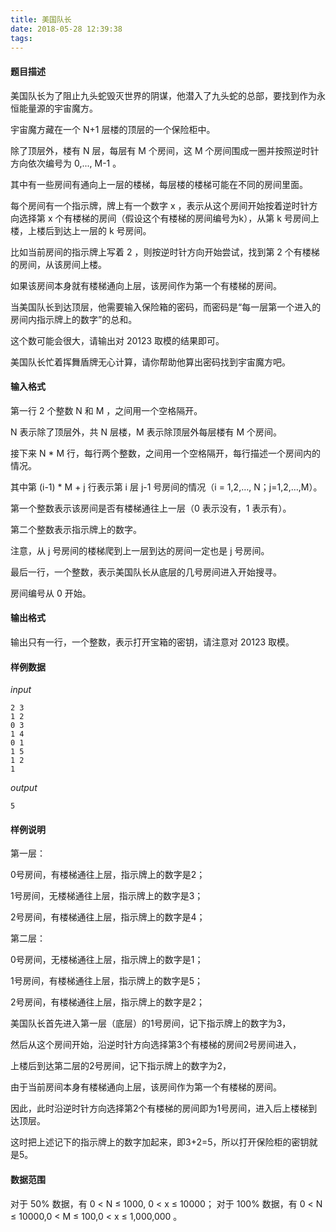 ```yaml
---
title: 美国队长
date: 2018-05-28 12:39:38
tags:
---
```


#### 题目描述
美国队长为了阻止九头蛇毁灭世界的阴谋，他潜入了九头蛇的总部，要找到作为永恒能量源的宇宙魔方。

宇宙魔方藏在一个 N+1 层楼的顶层的一个保险柜中。

除了顶层外，楼有 N 层，每层有 M 个房间，这 M 个房间围成一圈并按照逆时针方向依次编号为 0,..., M-1 。

其中有一些房间有通向上一层的楼梯，每层楼的楼梯可能在不同的房间里面。

每个房间有一个指示牌，牌上有一个数字 x ，表示从这个房间开始按着逆时针方向选择第 x 个有楼梯的房间（假设这个有楼梯的房间编号为k），从第 k 号房间上楼，上楼后到达上一层的 k 号房间。

比如当前房间的指示牌上写着 2 ，则按逆时针方向开始尝试，找到第 2 个有楼梯的房间，从该房间上楼。

如果该房间本身就有楼梯通向上层，该房间作为第一个有楼梯的房间。

当美国队长到达顶层，他需要输入保险箱的密码，而密码是“每一层第一个进入的房间内指示牌上的数字”的总和。

这个数可能会很大，请输出对 20123 取模的结果即可。

美国队长忙着挥舞盾牌无心计算，请你帮助他算出密码找到宇宙魔方吧。


#### 输入格式
第一行 2 个整数 N 和 M ，之间用一个空格隔开。

N 表示除了顶层外，共 N 层楼，M 表示除顶层外每层楼有 M 个房间。

接下来 N * M 行，每行两个整数，之间用一个空格隔开，每行描述一个房间内的情况。

其中第 (i-1) * M + j 行表示第 i 层 j-1 号房间的情况（i = 1,2,…, N；j=1,2,…,M）。

第一个整数表示该房间是否有楼梯通往上一层（0 表示没有，1 表示有）。

第二个整数表示指示牌上的数字。

注意，从 j 号房间的楼梯爬到上一层到达的房间一定也是 j 号房间。

最后一行，一个整数，表示美国队长从底层的几号房间进入开始搜寻。

房间编号从 0 开始。

#### 输出格式
输出只有一行，一个整数，表示打开宝箱的密钥，请注意对 20123 取模。


#### 样例数据
*input*
```
2 3
1 2
0 3
1 4
0 1
1 5
1 2
1
```

*output*
```
5
```

#### 样例说明
第一层：

0号房间，有楼梯通往上层，指示牌上的数字是2；

1号房间，无楼梯通往上层，指示牌上的数字是3；

2号房间，有楼梯通往上层，指示牌上的数字是4；

第二层：

0号房间，无楼梯通往上层，指示牌上的数字是1；

1号房间，有楼梯通往上层，指示牌上的数字是5；

2号房间，有楼梯通往上层，指示牌上的数字是2；

美国队长首先进入第一层（底层）的1号房间，记下指示牌上的数字为3，

然后从这个房间开始，沿逆时针方向选择第3个有楼梯的房间2号房间进入，

上楼后到达第二层的2号房间，记下指示牌上的数字为2，

由于当前房间本身有楼梯通向上层，该房间作为第一个有楼梯的房间。

因此，此时沿逆时针方向选择第2个有楼梯的房间即为1号房间，进入后上楼梯到达顶层。

这时把上述记下的指示牌上的数字加起来，即3+2=5，所以打开保险柜的密钥就是5。


#### 数据范围
对于 50% 数据，有 0 < N ≤ 1000, 0 < x ≤ 10000；
对于 100% 数据，有 0 < N ≤ 10000,0 < M ≤ 100,0 < x ≤ 1,000,000 。

